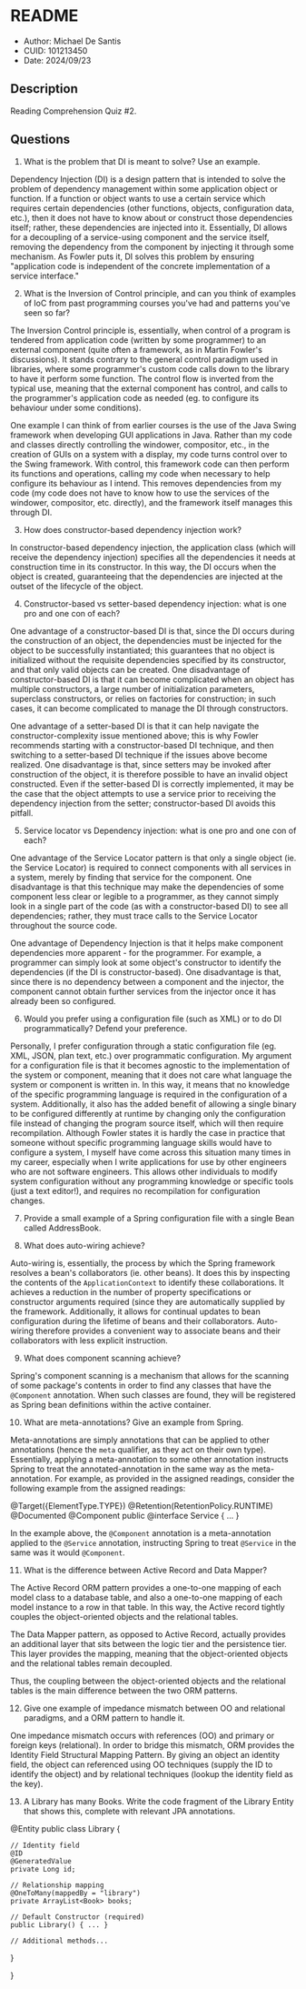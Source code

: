 # README
* Author: Michael De Santis
* CUID: 101213450
* Date: 2024/09/23

## Description
Reading Comprehension Quiz #2.

## Questions

1. What is the problem that DI is meant to solve? Use an example.

Dependency Injection (DI) is a design pattern that is intended to solve the problem of dependency management within some application object or function. If a function or object wants to use a certain service which requires certain dependencies (other functions, objects, configuration data, etc.), then it does not have to know about or construct those dependencies itself; rather, these dependencies are injected into it. Essentially, DI allows for a decoupling of a service-using component and the service itself, removing the dependency from the component by injecting it through some mechanism. As Fowler puts it, DI solves this problem by ensuring "application code is independent of the concrete implementation of a service interface."

2. What is the Inversion of Control principle, and can you think of examples of IoC from past programming courses you've had and patterns you've seen so far?

The Inversion Control principle is, essentially, when control of a program is tendered from application code (written by some programmer) to an external component (quite often a framework, as in Martin Fowler's discussions). It stands contrary to the general control paradigm used in libraries, where some programmer's custom code calls down to the library to have it perform some function. The control flow is inverted from the typical use, meaning that the external component has control, and calls to the programmer's application code as needed (eg. to configure its behaviour under some conditions).

One example I can think of from earlier courses is the use of the Java Swing framework when developing GUI applications in Java. Rather than my code and classes directly controlling the windower, compositor, etc., in the creation of GUIs on a system with a display, my code turns control over to the Swing framework. With control, this framework code can then perform its functions and operations, calling my code when necessary to help configure its behaviour as I intend. This removes dependencies from my code (my code does not have to know how to use the services of the windower, compositor, etc. directly), and the framework itself manages this through DI.

3. How does constructor-based dependency injection work?

In constructor-based dependency injection, the application class (which will receive the dependency injection) specifies all the dependencies it needs at construction time in its constructor. In this way, the DI occurs when the object is created, guaranteeing that the dependencies are injected at the outset of the lifecycle of the object.

4. Constructor-based vs setter-based dependency injection: what is one pro and one con of each?

One advantage of a constructor-based DI is that, since the DI occurs during the construction of an object, the dependencies must be injected for the object to be successfully instantiated; this guarantees that no object is initialized without the requisite dependencies specified by its constructor, and that only valid objects can be created. One disadvantage of constructor-based DI is that it can become complicated when an object has multiple constructors, a large number of initialization parameters, superclass constructors, or relies on factories for construction; in such cases, it can become complicated to manage the DI through constructors.

One advantage of a setter-based DI is that it can help navigate the constructor-complexity issue mentioned above; this is why Fowler recommends starting with a constructor-based DI technique, and then switching to a setter-based DI technique if the issues above become realized. One disadvantage is that, since setters may be invoked after construction of the object, it is therefore possible to have an invalid object constructed. Even if the setter-based DI is correctly implemented, it may be the case that the object attempts to use a service prior to receiving the dependency injection from the setter; constructor-based DI avoids this pitfall.


5. Service locator vs Dependency injection: what is one pro and one con of each?

One advantage of the Service Locator pattern is that only a single object (ie. the Service Locator) is required to connect components with all services in a system, merely by finding that service for the component. One disadvantage is that this technique may make the dependencies of some component less clear or legible to a programmer, as they cannot simply look in a single part of the code (as with a constructor-based DI) to see all dependencies; rather, they must trace calls to the Service Locator throughout the source code.

One advantage of Dependency Injection is that it helps make component dependencies more apparent - for the programmer. For example, a programmer can simply look at some object's constructor to identify the dependencies (if the DI is constructor-based). One disadvantage is that, since there is no dependency between a component and the injector, the component cannot obtain further services from the injector once it has already been so configured.


6. Would you prefer using a configuration file (such as XML) or to do DI programmatically? Defend your preference.

Personally, I prefer configuration through a static configuration file (eg. XML, JSON, plan text, etc.) over programmatic configuration. My argument for a configuration file is that it becomes agnostic to the implementation of the system or component, meaning that it does not care what language the system or component is written in. In this way, it means that no knowledge of the specific programming language is required in the configuration of a system. Additionally, it also has the added benefit of allowing a single binary to be configured differently at runtime by changing only the configuration file instead of changing the program source itself, which will then require recompilation. Although Fowler states it is hardly the case in practice that someone without specific programming language skills would have to configure a system, I myself have come across this situation many times in my career, especially when I write applications for use by other engineers who are not software engineers. This allows other individuals to modify system configuration without any programming knowledge or specific tools (just a text editor!), and requires no recompilation for configuration changes.

7. Provide a small example of a Spring configuration file with a single Bean called AddressBook.

<?xml version="1.0" encoding="UTF-8"?>
<beans xmlns="http://www.springframework.org/schema/beans"
    xmlns:xsi="http://www.w3.org/2001/XMLSchema-instance"
    xsi:schemaLocation="http://www.springframework.org/schema/beans
        http://www.springframework.org/schema/beans/spring-beans.xsd">
    <bean id="AddressBook"
        class="Spring.AddressBook.AddressBook">
    </bean>
</beans>

8. What does auto-wiring achieve?

Auto-wiring is, essentially, the process by which the Spring framework resolves a bean's collaborators (ie. other beans). It does this by inspecting the contents of the `ApplicationContext` to identify these collaborations. It achieves a reduction in the number of property specifications or constructor arguments required (since they are automatically supplied by the framework. Additionally, it allows for continual updates to bean configuration during the lifetime of beans and their collaborators. Auto-wiring therefore provides a convenient way to associate beans and their collaborators with less explicit instruction.

9. What does component scanning achieve?

Spring's component scanning is a mechanism that allows for the scanning of some package's contents in order to find any classes that have the `@Component` annotation. When such classes are found, they will be registered as Spring bean definitions within the active container.

10. What are meta-annotations? Give an example from Spring.

Meta-annotations are simply annotations that can be applied to other annotations (hence the `meta` qualifier, as they act on their own type). Essentially, applying a meta-annotation to some other annotation instructs Spring to treat the annotated-annotation in the same way as the meta-annotation. For example, as provided in the assigned readings, consider the following example from the assigned readings:

@Target({ElementType.TYPE})
@Retention(RetentionPolicy.RUNTIME)
@Documented
@Component 
public @interface Service { ... }

In the example above, the `@Component` annotation is a meta-annotation applied to the `@Service` annotation, instructing Spring to treat `@Service` in the same was it would `@Component`.


11. What is the difference between Active Record and Data Mapper?

The Active Record ORM pattern provides a one-to-one mapping of each model class to a database table, and also a one-to-one mapping of each model instance to a row in that table. In this way, the Active record tightly couples the object-oriented objects and the relational tables.

The Data Mapper pattern, as opposed to Active Record, actually provides an additional layer that sits between the logic tier and the persistence tier. This layer provides the mapping, meaning that the object-oriented objects and the relational tables remain decoupled.

Thus, the coupling between the object-oriented objects and the relational tables is the main difference between the two ORM patterns.

12. Give one example of impedance mismatch between OO and relational paradigms, and a ORM pattern to handle it.

One impedance mismatch occurs with references (OO) and primary or foreign keys (relational). In order to bridge this mismatch, ORM provides the Identity Field Structural Mapping Pattern. By giving an object an identity field, the object can referenced using OO techniques (supply the ID to identify the object) and by relational techniques (lookup the identity field as the key).

13. A Library has many Books. Write the code fragment of the Library Entity that shows this, complete with relevant JPA annotations.

@Entity
public class Library {
    
    // Identity field 
    @ID
    @GeneratedValue
    private Long id;

    // Relationship mapping
    @OneToMany(mappedBy = "library")
    private ArrayList<Book> books;

    // Default Constructor (required)
    public Library() { ... }

    // Additional methods...

}


}

